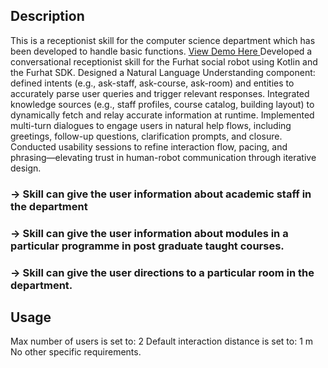 ## Description
This is a receptionist skill for the computer science department which has been developed to handle basic functions.
[View Demo Here ]([https://example.com](https://drive.google.com/file/d/1f49iPS_l7nE0bCZCjTgEBqNc7uazBPah/view))
Developed a conversational receptionist skill for the Furhat social robot using Kotlin and the Furhat SDK.
Designed a Natural Language Understanding component: defined intents (e.g., ask-staff, ask-course, ask-room) and entities to accurately parse user queries and trigger relevant responses.
Integrated knowledge sources (e.g., staff profiles, course catalog, building layout) to dynamically fetch and relay accurate information at runtime.
Implemented multi-turn dialogues to engage users in natural help flows, including greetings, follow-up questions, clarification prompts, and closure.
Conducted usability sessions to refine interaction flow, pacing, and phrasing—elevating trust in human-robot communication through iterative design.

### -> Skill can give the user information about academic staff in the department
### -> Skill can give the user information about modules in a particular programme in post graduate taught courses.
### -> Skill can give the user directions to a particular room in the department.

## Usage
Max number of users is set to: 2
Default interaction distance is set to: 1 m
No other specific requirements. 
